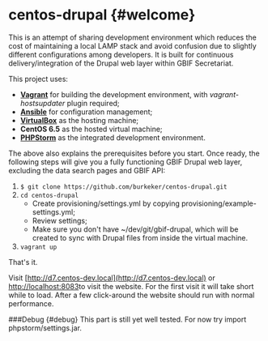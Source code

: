 centos-drupal	{#welcome}
=============

This is an attempt of sharing development environment which reduces the cost of maintaining a local LAMP stack and avoid confusion due to slightly different configurations among developers. It is built for continuous delivery/integration of the Drupal web layer within GBIF Secretariat.

This project uses:
- [**Vagrant**](http://www.vagrantup.com/downloads) for building the development environment, with *vagrant-hostsupdater* plugin required;
- [**Ansible**](http://docs.ansible.com/intro_installation.html) for configuration management;
- [**VirtualBox**](https://www.virtualbox.org/wiki/Downloads) as the hosting machine;
- **CentOS 6.5** as the hosted virtual machine;
- [**PHPStorm**](http://www.jetbrains.com/phpstorm/) as the integrated development environment.

The above also explains the prerequisites before you start. Once ready, the following steps will give you a fully functioning GBIF Drupal web layer, excluding the data search pages and GBIF API:
1. `$ git clone https://github.com/burkeker/centos-drupal.git`
2. `cd centos-drupal`
    - Create provisioning/settings.yml by copying provisioning/example-settings.yml;
    - Review settings;
    - Make sure you don't have ~/dev/git/gbif-drupal, which will be created to sync with Drupal files from inside the virtual machine.
3. `vagrant up`

That's it.

Visit [http://d7.centos-dev.local](http://d7.centos-dev.local) or [http://localhost:8083](http://localhost:8083)to visit the website. For the first visit it will take short while to load. After a few click-around the website should run with normal performance.

###Debug {#debug}
This part is still yet well tested. For now try import phpstorm/settings.jar.